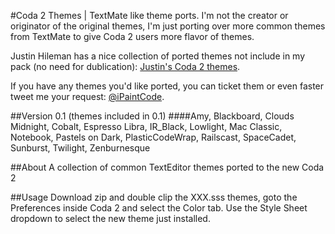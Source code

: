 #Coda 2 Themes | TextMate like theme ports.
 I'm not the creator or originator of the original themes, I'm just porting over more common themes from TextMate to give Coda 2 users more flavor of themes. 

Justin Hileman has a nice collection of ported themes not include in my pack (no need for dublication):  [Justin's Coda 2 themes](http://justinhileman.info/coda-colors/).

If you have any themes you'd like ported, you can ticket them or even faster tweet me your request: [@iPaintCode](http://twitter.com/iPaintCode/).

##Version 0.1 
(themes included in 0.1)
####Amy, Blackboard, Clouds Midnight, Cobalt, Espresso Libra, IR_Black, Lowlight, Mac Classic, Notebook, Pastels on Dark, PlasticCodeWrap, Railscast, SpaceCadet, Sunburst, Twilight, Zenburnesque

##About
A collection of common TextEditor themes ported to the new Coda 2

##Usage
Download zip and double clip the XXX.sss themes, goto the Preferences inside
Coda 2 and select the Color tab. Use the Style Sheet dropdown to select the new
theme just installed.
